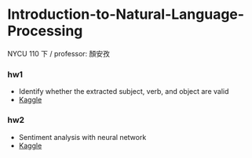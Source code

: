 # Introduction-to-Natural-Language-Processing
NYCU 110 下 / professor: 顏安孜

### hw1
- Identify whether the extracted subject, verb, and object are valid
- [Kaggle](https://www.kaggle.com/t/36fbc49fc9d644f0ae9cfc76dae3331b)

### hw2
- Sentiment analysis with neural network
- [Kaggle](https://www.kaggle.com/t/964d464205694362a12061ddc60b1e47)
